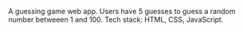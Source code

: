 A guessing game web app. Users have 5 guesses to guess a random number betweeen 1 and 100. Tech stack: HTML, CSS, JavaScript.
